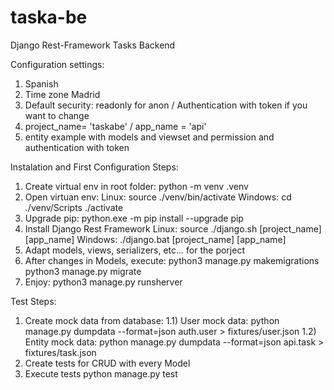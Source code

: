 # taska-be
Django Rest-Framework Tasks Backend

Configuration settings:
1) Spanish
2) Time zone Madrid
3) Default security: readonly for anon / Authentication with token if you want to change
4) project_name= 'taskabe' / app_name = 'api'
5) entity example with models and viewset and permission and authentication with token


Instalation and First Configuration Steps:
1) Create virtual env in root folder:
    python -m venv .venv
2) Open virtuan env:
    Linux:
        source ./venv/bin/activate
    Windows:
        cd ./venv/Scripts
        ./activate
3) Upgrade pip:
    python.exe -m pip install --upgrade pip
4) Install Django Rest Framework
    Linux:
        source ./django.sh [project_name] [app_name]
    Windows:
        ./django.bat [project_name] [app_name]
5) Adapt models, views, serializers, etc... for the porject
6) After changes in Models, execute:
    python3 manage.py makemigrations
    python3 manage.py migrate
7) Enjoy:
    python3 manage.py runsherver

Test Steps:
1) Create mock data from database:
1.1) User mock data:
    python manage.py dumpdata --format=json auth.user > fixtures/user.json
1.2) Entity mock data:
    python manage.py dumpdata --format=json api.task > fixtures/task.json
2) Create tests for CRUD with every Model
3) Execute tests
    python manage.py test